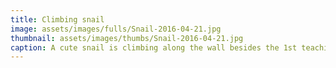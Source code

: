 ```yaml
---
title: Climbing snail
image: assets/images/fulls/Snail-2016-04-21.jpg
thumbnail: assets/images/thumbs/Snail-2016-04-21.jpg
caption: A cute snail is climbing along the wall besides the 1st teaching building in SUSTC. 2016-04-21
---
```

